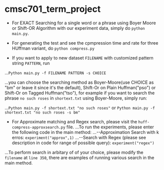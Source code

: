 # cmsc701_term_project
* For EXACT Searching for a single word or a phrase using Boyer Moore or Shift-OR Algorithm with our experiment data, simply do `python main.py`. 


* For generating the test and see the cpmpression time and rate for three HUffman variant, do `python compress.py`

* If you want to apply to new dataset `FILENAME` with customized pattern string `PATTERN`, run

...`Python main.py -f FILENAME PATTERN -s CHOICE`

...you can choose the searching method as Boyer-Moore(use CHOICE as "bm" or leave it since it's the default), Shift-Or on Plain Huffman("pso") or Shift-Or on Tagged Huffman("tso"), for example if you want to search the phrase `no such roses` in `shortext.txt` using Boyer-Moore, simply run:

...`Python main.py -f shortext.txt "no such roses"` or `Python main.py -f shortext.txt "no such roses -s bm"`

+ For Approximate matching and Regex search, please visit the `huff-compress-approxsearch.py` file.
...To run the experiments, please enter the following code in the main method:
...--Approximation Search with k erros: `experiment("approx",1)`
...--Search with Regex (please see description in code for range of possible query):  `experiment("regex")`

...To perform search in arbitary of of your choice, please modify the `filename`  at `line 350`, there are examples of running various search in the main method.



